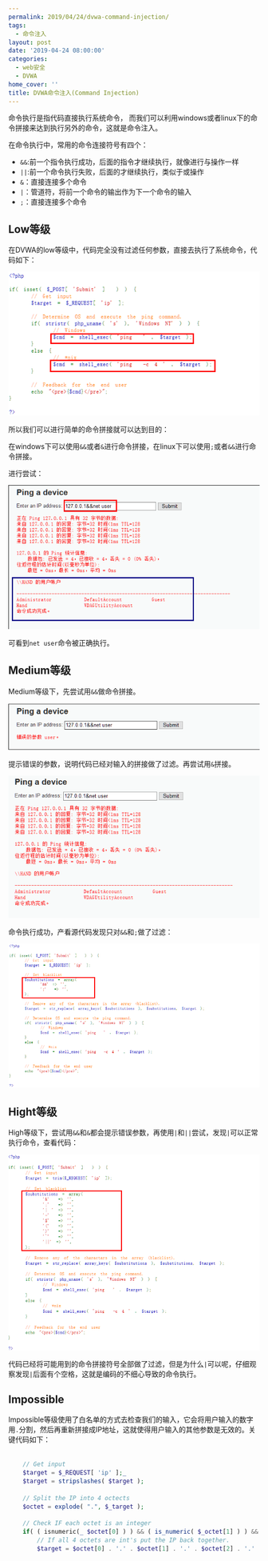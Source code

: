 ```yaml
---
permalink: 2019/04/24/dvwa-command-injection/
tags:
  - 命令注入
layout: post
date: '2019-04-24 08:00:00'
categories:
  - web安全
  - DVWA
home_cover: ''
title: DVWA命令注入(Command Injection)
---
```


命令执行是指代码直接执行系统命令， 而我们可以利用windows或者linux下的命令拼接来达到执行另外的命令，这就是命令注入。


在命令执行中，常用的命令连接符号有四个：

- `&&`:前一个指令执行成功，后面的指令才继续执行，就像进行与操作一样
- `||`:前一个命令执行失败，后面的才继续执行，类似于或操作
- `&`：直接连接多个命令
- `|`：管道符，将前一个命令的输出作为下一个命令的输入
- `;`：直接连接多个命令

## Low等级


在DVWA的low等级中，代码完全没有过滤任何参数，直接去执行了系统命令，代码如下：


![20190424231902.png](../post_images/54dec6f9a5d835af4daee72f8bdb0c64.png)


所以我们可以进行简单的命令拼接就可以达到目的：


在windows下可以使用`&&`或者`&`进行命令拼接，在linux下可以使用`;`或者`&&`进行命令拼接。


进行尝试：


![20190424232432.png](../post_images/a2fecbed72e0f614461f8d6fd60d4f05.png)


可看到`net user`命令被正确执行。


## Medium等级


Medium等级下，先尝试用`&&`做命令拼接。


![20190425212427.png](../post_images/889597c071f0a18eef9b8bad09eb8675.png)


提示错误的参数，说明代码已经对输入的拼接做了过滤。再尝试用`&`拼接。


![20190425212623.png](../post_images/68fb35c0fe1218f29e1b5228a0bd70de.png)


命令执行成功，产看源代码发现只对`&&`和`;`做了过滤：


![20190425212721.png](../post_images/f672136601209fdedb795f313a86bbf6.png)


## Hight等级


High等级下，尝试用`&&`和`&`都会提示错误参数，再使用`|`和`||`尝试，发现`|`可以正常执行命令，查看代码：


![20190425213234.png](../post_images/5fce208983425864d49d4e4717e8d39d.png)


代码已经将可能用到的命令拼接符号全部做了过滤，但是为什么`|`可以呢，仔细观察发现`|`后面有个空格，这就是编码的不细心导致的命令执行。


## Impossible


Impossible等级使用了白名单的方式去检查我们的输入，它会将用户输入的数字用`.`分割，然后再重新拼接成IP地址，这就使得用户输入的其他参数是无效的。关键代码如下：


```php

    // Get input
    $target = $_REQUEST[ 'ip' ];_
    $target = stripslashes( $target );

    // Split the IP into 4 octects
    $octet = explode( ".", $_target );

    // Check IF each octet is an integer
    if( ( isnumeric(_ $octet[0] ) ) && ( is_numeric( $_octet[1] ) ) && ( isnumeric(_ $octet[2] ) ) && ( is_numeric( $octet[3] ) ) && ( sizeof( $octet ) == 4 ) ) {
        // If all 4 octets are int's put the IP back together.
        $target = $octet[0] . '.' . $octet[1] . '.' . $octet[2] . '.' . $octet[3];



```

